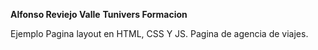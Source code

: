 **Alfonso Reviejo Valle**
**Tunivers Formacion**

Ejemplo Pagina layout en HTML, CSS Y JS. Pagina de agencia de viajes.
